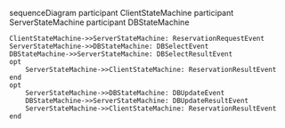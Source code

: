 sequenceDiagram
    participant ClientStateMachine
    participant ServerStateMachine
    participant DBStateMachine

    ClientStateMachine->>ServerStateMachine: ReservationRequestEvent
    ServerStateMachine->>DBStateMachine: DBSelectEvent
    DBStateMachine->>ServerStateMachine: DBSelectResultEvent
    opt
        ServerStateMachine->>ClientStateMachine: ReservationResultEvent
    end
    opt
        ServerStateMachine->>DBStateMachine: DBUpdateEvent
        DBStateMachine->>ServerStateMachine: DBUpdateResultEvent
        ServerStateMachine->>ClientStateMachine: ReservationResultEvent
    end
